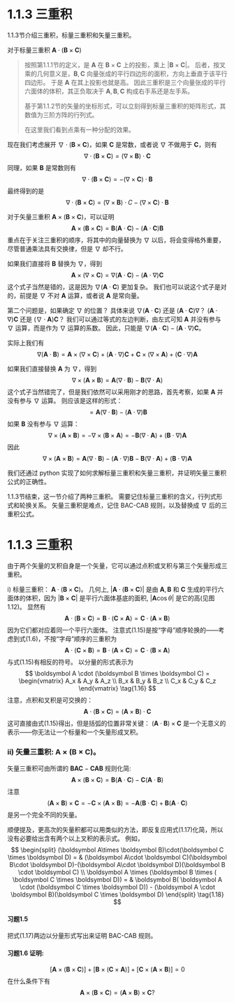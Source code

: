 # 1.1.3 三重积

1.1.3节介绍三重积，标量三重积和矢量三重积。

对于标量三重积 $\boldsymbol A \cdot (\boldsymbol B \times \boldsymbol C)$
> 按照第1.1.1节的定义，是 $\boldsymbol A$ 在 $\boldsymbol B \times \boldsymbol C$ 上的投影，乘上 $|\boldsymbol B \times \boldsymbol C|$。
> 后者，按叉乘的几何意义是，$\boldsymbol B,\boldsymbol C$ 向量张成的平行四边形的面积，方向上垂直于该平行四边形。
> 于是 $\boldsymbol A$ 在其上投影也就是高。
> 因此三重积是三个向量张成的平行六面体的体积，其正负取决于 $\boldsymbol A,\boldsymbol B, \boldsymbol C$ 构成右手系还是左手系。
> 
> 基于第1.1.2节的矢量的坐标形式，可以立刻得到标量三重积的矩阵形式，其数值为三阶方阵的行列式。
> 
> 在这里我们看到点乘有一种分配的效果。

现在我们考虑展开 $\nabla \cdot (\boldsymbol B \times \boldsymbol C)$，如果 $\boldsymbol C$ 是常数，或者说 $\nabla$ 不做用于 $\boldsymbol C$，则有
$$
  \nabla \cdot (\boldsymbol B \times \boldsymbol C)
  = (\nabla \times \boldsymbol B) \cdot \boldsymbol C
$$
同理，如果 $\boldsymbol B$ 是常数则有
$$
  \nabla \cdot (\boldsymbol B \times \boldsymbol C)
  = -(\nabla \times \boldsymbol C) \cdot \boldsymbol B
$$
最终得到的是
$$
  \nabla \cdot (\boldsymbol B \times \boldsymbol C)
  = (\nabla\times \boldsymbol B) \cdot C - (\nabla\times \boldsymbol C) \cdot \boldsymbol B
$$

对于矢量三重积 $\boldsymbol A \times (\boldsymbol B \times \boldsymbol C)$，可以证明
$$
  \boldsymbol A \times (\boldsymbol B \times \boldsymbol C) = \boldsymbol B (\boldsymbol A \cdot \boldsymbol C) - (\boldsymbol A \cdot \boldsymbol C) \boldsymbol B
$$
重点在于关注三重积的顺序，将其中的向量替换为 $\nabla$ 以后，将会变得格外重要，尽管普通乘法具有交换律，但是 $\nabla$ 却不行。

如果我们直接将 $\boldsymbol B$ 替换为 $\nabla$，得到
$$
  \boldsymbol A \times (\nabla \times \boldsymbol C) = \nabla ( \boldsymbol A \cdot \boldsymbol C) - (\boldsymbol A \cdot \nabla) \boldsymbol C
$$
这个式子当然是错的，这是因为 $\nabla(\boldsymbol A \cdot \boldsymbol C)$ 更加复杂。
我们也可以说这个式子是对的，前提是 $\nabla$ 不对 $\boldsymbol A$ 运算，或者说 $\boldsymbol A$ 是常向量。

第二个问题是，如果确定 $\nabla$ 的位置？
具体来说 $\nabla( \boldsymbol A \cdot \boldsymbol C)$ 还是 $(\boldsymbol A\cdot \boldsymbol C)\nabla$？
$(\boldsymbol A \cdot \nabla)\boldsymbol C$ 还是 $(\nabla \cdot \boldsymbol A) \boldsymbol C$？
我们可以通过等式的左边判断，由左式可知 $\boldsymbol A$ 并没有参与 $\nabla$ 运算，而是作为 $\nabla$ 运算的系数。
因此，只能是 $\nabla ( \boldsymbol A \cdot \boldsymbol C) - (\boldsymbol A \cdot \nabla) \boldsymbol C$。

实际上我们有
$$
  \nabla(\boldsymbol A \cdot \boldsymbol B)
  = \boldsymbol A \times (\nabla \times \boldsymbol C) + (\boldsymbol A \cdot \nabla ) \boldsymbol C + \boldsymbol C \times (\nabla \times \boldsymbol A) + (\boldsymbol C \cdot \nabla) \boldsymbol A
$$

如果我们直接替换 $\boldsymbol A$ 为 $\nabla$，得到
$$
  \nabla \times (\boldsymbol A \times \boldsymbol B)
  = \boldsymbol A(\nabla \cdot \boldsymbol B) - \boldsymbol B(\nabla \cdot \boldsymbol A)
$$
这个式子当然错完了，但是我们依然可以采用刚才的思路，首先考察，如果 $\boldsymbol A$ 并没有参与 $\nabla$ 运算。
则应该是这样的形式：
$$
  = \boldsymbol A(\nabla \cdot \boldsymbol B) - (\boldsymbol A \cdot \nabla) \boldsymbol B
$$
如果 $\boldsymbol B$ 没有参与 $\nabla$ 运算：
$$
  \nabla \times (\boldsymbol A \times \boldsymbol B)
  = -\nabla \times (\boldsymbol B \times \boldsymbol A)
  = -\boldsymbol B(\nabla \cdot \boldsymbol A) + (\boldsymbol B \cdot \nabla )\boldsymbol A
$$
因此
$$
  \nabla \times (\boldsymbol A \times \boldsymbol B)
  = \boldsymbol A(\nabla \cdot \boldsymbol B) - (\boldsymbol A \cdot \nabla) \boldsymbol B -\boldsymbol B(\nabla \cdot \boldsymbol A) + (\boldsymbol B \cdot \nabla )\boldsymbol A
$$

我们还通过 python 实现了如何求解标量三重积和矢量三重积，并证明矢量三重积公式的正确性。

1.1.3节结束，这一节介绍了两种三重积。
需要记住标量三重积的含义，行列式形式和轮换关系。
矢量三重积是难点，记住 BAC-CAB 规则，以及替换成 $\nabla$ 后的三重积公式。


# 1.1.3 三重积

由于两个矢量的叉积自身是一个矢量，它可以通过点积或叉积与第三个矢量形成三重积。

i) 标量三重积：
$\boldsymbol A \cdot (\boldsymbol B \times \boldsymbol C)$。
几何上, $|\boldsymbol A \cdot (\boldsymbol B\times \boldsymbol C)|$ 是由 $\boldsymbol A, \boldsymbol B$ 和 $\boldsymbol C$ 生成的平行六面体的体积，因为 $|\boldsymbol  B\times \boldsymbol C|$ 是平行六面体基底的面积, $|\boldsymbol A\cos\theta|$ 是它的高(见图1.12)。
显然有
$$
  \boldsymbol A \cdot(\boldsymbol B\times \boldsymbol C) = \boldsymbol B \cdot (\boldsymbol C \times \boldsymbol A)= \boldsymbol C\cdot (\boldsymbol A \times \boldsymbol B)
  \tag{1.15}
$$
因为它们都对应着同一个平行六面体。
注意式(1.15)是按“字母”顺序轮换的——考虑到式(1.6)，不按“字母”顺序的三重积为
$$
  \boldsymbol A \cdot (\boldsymbol C\times \boldsymbol B)=\boldsymbol B\cdot(\boldsymbol A\times \boldsymbol C)=\boldsymbol C \cdot(\boldsymbol B\times \boldsymbol A)
$$
与式(1.15)有相反的符号。
以分量的形式表示为
$$
  \boldsymbol A \cdot (\boldsymbol B \times \boldsymbol C) =
  \begin{vmatrix}
    A_x & A_y & A_z \\
    B_x & B_y & B_z \\
    C_x & C_y & C_z
  \end{vmatrix}
  \tag{1.16}
$$
注意，点积和叉积是可交换的：
$$
  \boldsymbol A\cdot (\boldsymbol B \times \boldsymbol C) = (\boldsymbol A \times \boldsymbol B) \cdot \boldsymbol C
$$
这可直接由式(1.15)得出，但是括弧的位置非常关键：
$(\boldsymbol A\cdot \boldsymbol B)\times \boldsymbol C$ 是一个无意义的表示——你无法让一个标量和一个矢量形成叉积。

### ii) 矢量三重积: $\boldsymbol A\times (\boldsymbol B \times \boldsymbol C)$。

矢量三重积可由所谓的 $\boldsymbol B\boldsymbol A\boldsymbol C-\boldsymbol C\boldsymbol A\boldsymbol B$ 规则化简:
$$  
  \boldsymbol A \times (\boldsymbol B \times \boldsymbol C) = \boldsymbol B(\boldsymbol A\cdot \boldsymbol C) - \boldsymbol C(\boldsymbol A \cdot \boldsymbol B)
  \tag{1.17}
$$
注意
$$
  (\boldsymbol A \times \boldsymbol B) \times \boldsymbol C=- \boldsymbol C \times (\boldsymbol A \times \boldsymbol B)= -\boldsymbol A(\boldsymbol B\cdot \boldsymbol C)+\boldsymbol B(\boldsymbol A \cdot \boldsymbol C)
$$
是另一个完全不同的矢量。

顺便提及，更高次的矢量积都可以用类似的方法，即反复应用式(1.17)化简，所以没有必要给出含有两个以上叉积的表示式。
例如，
$$
\begin{split}
  (\boldsymbol A\times \boldsymbol B)\cdot(\boldsymbol C \times \boldsymbol D) = & (\boldsymbol A\cdot \boldsymbol C)(\boldsymbol B\cdot \boldsymbol D)-(\boldsymbol A\cdot \boldsymbol D)(\boldsymbol B \cdot \boldsymbol C) \\
  \boldsymbol A \times (\boldsymbol B \times ( \boldsymbol C \times \boldsymbol D)) = & \boldsymbol B( \boldsymbol A \cdot (\boldsymbol C \times \boldsymbol D)) - (\boldsymbol A \cdot \boldsymbol B)(\boldsymbol C \times \boldsymbol D)
\end{split}
\tag{1.18}
$$

#### 习题1.5

把式(1.17)两边以分量形式写出来证明 BAC-CAB 规则。

#### 习题1.6 证明:

$$
  [\boldsymbol A \times (\boldsymbol B \times \boldsymbol C)]+[\boldsymbol B \times (\boldsymbol C \times \boldsymbol A)]+[\boldsymbol C \times (\boldsymbol A \times \boldsymbol B)]=0
$$
在什么条件下有
$$
  \boldsymbol A \times (\boldsymbol B \times \boldsymbol C) =(\boldsymbol A \times \boldsymbol B) \times \boldsymbol C?
$$
